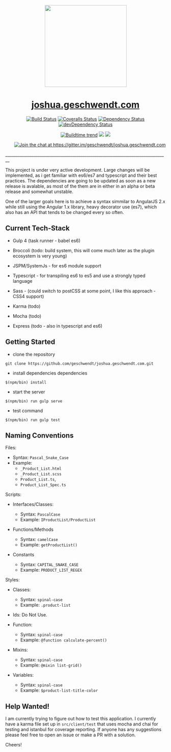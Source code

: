<p align="center">
  <a href="http://joshua.geschwendt.com">
    <img height="257" width="257" src="https://avatars0.githubusercontent.com/u/9220949?v=3&s=460">
  </a>
</p>

<h1 align="center"><a href="joshua.geschwendt.com">joshua.geschwendt.com</h1>

<p align="center">
  <a href="https://travis-ci.org/geschwendt/joshua.geschwendt.com"><img alt="Build Status" src="https://img.shields.io/travis/geschwendt/joshua.geschwendt.com/master.svg?style=flat"/></a>
  <a href="https://coveralls.io/r/geshwendt/joshua.geschwendt.com?branch=master"><img alt="Coveralls Status" src="http://img.shields.io/coveralls/geschwendt/joshua.geschwendt.com.svg?style=flat"/></a>
  <a href="https://david-dm.org/geschwendt/joshua.geschwendt.com"><img alt="Dependency Status" src="https://david-dm.org/geschwendt/joshua.geschwendt.com.svg?style=flat"/></a>
  <a href="https://david-dm.org/geschwendt/joshua.geschwendt.com#info=devDependencies"><img alt="devDependency Status" src="https://david-dm.org/geschwendt/joshua.geschwendt.com/dev-status.svg?style=flat"/></a>	  
</p>

<p align="center">
  <a href="https://buildtimetrend.herokuapp.com/dashboard/geschwendt/joshua.geschwendt.com/"><img alt="Buildtime trend" src="https://buildtimetrend.herokuapp.com/badge/geschwendt/joshua.geschwendt.com/latest"/></a>
  <a href="http://issuestats.com/github/geschwendt/joshua.geschwendt.com"><img src="http://issuestats.com/github/geschwendt/joshua.geschwendt.com/badge/pr?style=flat" /></a>
  <a href="http://issuestats.com/github/geschwendt/joshua.geschwendt.com"><img src="http://issuestats.com/github/geschwendt/joshua.geschwendt.com/badge/issue?style=flat" /></a>
</p>

<p align="right"><a href="https://gitter.im/geschwendt/joshua.geschwendt.com?utm_source=badge&utm_medium=badge&utm_campaign=pr-badge&utm_content=badge"><img alt="Join the chat at https://gitter.im/geschwendt/joshua.geschwendt.com" src="https://badges.gitter.im/Join%20Chat.svg"/></a></p>
________________________________________________________________________________

This project is under very active development. 
Large changes will be implemented, as i get familiar with es6/es7 and typescript and their best practices. 
The dependencies are going to be updated as soon as a new release is avalable, as most of the them are in either in an alpha or beta release and somewhat unstable.

One of the larger goals here is to achieve a syntax simmilar to AngularJS 2.x while still using the Angular 1.x library, heavy decorator use (es7), which also has an API that tends to be changed every so often.

## Current Tech-Stack

- Gulp 4 (task runner - babel es6)
- Broccoli (todo: build system, this will come much later as the plugin ecosystem is very young)
- JSPM/SystemJs - for es6 module support
- Typescript - for transpiling es6 to es5 and use a strongly typed language
- Sass - (could switch to postCSS at some point, I like this approach - CSS4 support)

- Karma (todo)
- Mocha (todo)

- Express (todo - also in typescript and es6) 

## Getting Started

- clone the repository
```shell
git clone https://github.com/geschwendt/joshua.geschwendt.com.git
```

- install dependencies dependencies
```shell
$(npm/bin) install
```

- start the server
```shell
$(npm/bin) run gulp serve
```

- test command
```
$(npm/bin) run gulp test
```

## Naming Conventions

Files:
  - Syntax: `Pascal_Snake_Case`
  - Example: 
    - `_Product_List.html`
    - `_Product_List.scss`
    - `Product_List.ts`, 
    - `Product_List_Spec.ts`

Scripts: 
  - Interfaces/Classes:
    - Syntax: `PascalCase`
    - Example: `IProductList/ProductList`
    
  - Functions/Methods
    - Syntax: `camelCase`
    - Example: `getProductList()`

  - Constants
    - Syntax: `CAPITAL_SNAKE_CASE`
    - Example: `PRODUCT_LIST_REGEX`
    
Styles: 
  - Classes:
    - Syntax: `spinal-case`
    - Example: `.product-list`
  
  - Ids: Do Not Use.

  - Function: 
    - Syntax: `spinal-case`
    - Example: `@function calculate-percent()`  
  
  - Mixins: 
    - Syntax: `spinal-case`
    - Example: `@mixin list-grid()`  
  
  - Variables: 
    - Syntax: `spinal-case`
    - Example: `$product-list-title-color`


## Help Wanted!

I am currently trying to figure out how to test this application. 
I currently have a karma file set up in `src/client/test` that uses mocha and chai for testing and istanbul for coverage reporting.
If anyone has any suggestions please feel free to open an issue or make a PR with a solution.

Cheers!

